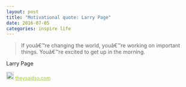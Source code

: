 ```yaml
---
layout: post
title: "Motivational quote: Larry Page"
date: 2016-07-05
categories: inspire life
---
```

> If youâ€™re changing the world, youâ€™re working on important things. Youâ€™re excited to get up in the morning.

Larry Page

<span style="z-index:50;font-size:0.9em;"><img src="https://theysaidso.com/branding/theysaidso.png" height="20" width="20" alt="theysaidso.com"/><a href="https://theysaidso.com" title="Powered by quotes from theysaidso.com" style="color: #9fcc25; margin-left: 4px; vertical-align: middle;">theysaidso.com</a></span>
